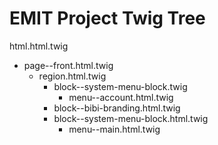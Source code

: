 # EMIT Project Twig Tree

html.html.twig
* page--front.html.twig
  * region.html.twig
    * block--system-menu-block.twig
      * menu--account.html.twig
    * block--bibi-branding.html.twig
    * block--system-menu-block.html.twig
      * menu--main.html.twig

